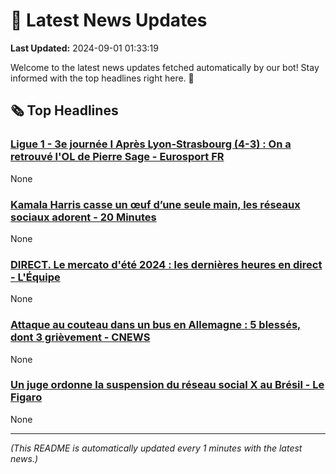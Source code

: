 # 📰 Latest News Updates
**Last Updated:** 2024-09-01 01:33:19

Welcome to the latest news updates fetched automatically by our bot! Stay informed with the top headlines right here. 🚀

## 🗞️ Top Headlines

### [Ligue 1 - 3e journée I Après Lyon-Strasbourg (4-3) : On a retrouvé l'OL de Pierre Sage - Eurosport FR](https://news.google.com/rss/articles/CBMi7AFBVV95cUxNcnpKR0ZVYnFHRmFLQ1NjR2FjTkkwR3p2ZkhvZEdzUnhIQkpHd19JVWpDM2dtQzJMdDZqWmVKMWszSWQ5RUJlSXFJcnVCTUZsa0ZJR3oyeE1mWEM4amRWTFQ5b0hvOFVyWDBWM2pGczBCNmtHWkpzNW5hOWhCVkV2RmVNMEpDTEc2NDlMbjhtQ2tkYjkyWkhzbVY2ZmNEV1diRUprTkxsRHR6c1lpRVpaSW50ZUlDZ3l0SkFwRFN6eFBNbWpKTlVxTkNlRVpKOVhYaDBaVUowTmZhZV9UR0lFT2EtcUl0MHNyNjVvdw?oc=5)
None

### [Kamala Harris casse un œuf d’une seule main, les réseaux sociaux adorent - 20 Minutes](https://news.google.com/rss/articles/CBMihAJBVV95cUxNMGo4MW9JUjg5NzdmdGdZZlhTQ0NzR0ZYQkt3TVlCMnFaYjc0VTdPdUZkSlhhM25uWC1XNFl1VVNRTV9VMzVtYnFnY0ZKOFVVVUs3VTNUUzVfTTM2LXVtTFBUV0JaUGdhRnFENTRMSFUxRXcwX0E4Vi1NVjNkR0NuZFZZenNQVVYzUm13RmRHWVBfTVk2U3BjZzZHYlMyNVNRSVRqZXV6eFF1dVExREphakowd1V6dkJ1LUdSVE1FaWl6WFhWNENaLWd3UzBZSC0wRjZsLXN0Q0xJUVVaaDVub240RzB5Y3VJRFROMGRyYWotMWJWb1JNT0FQREFrbEhOLUxDaQ?oc=5)
None

### [DIRECT. Le mercato d'été 2024 : les dernières heures en direct - L'Équipe](https://news.google.com/rss/articles/CBMihgFBVV95cUxQOEQ1SGVfcTJ3bklSdEZRNGItcGZreklfZ0d6U2FBWmdxQnlGU1k0clVidWhGeWtZd3JXVkU2SjJ0WmRaczdHdmhDVUt5SmllMXJNSmhIVDEyUkd0eUc3MWVEbFZRVExFaERiRVVtazM5a28zeW8yUUJBeXdLN1RaUldQTk1iUQ?oc=5)
None

### [Attaque au couteau dans un bus en Allemagne : 5 blessés, dont 3 grièvement - CNEWS](https://news.google.com/rss/articles/CBMiuAFBVV95cUxNNVhJLS1IeHFyY0tqM0QtTWZ0SDNoME9jbktxeF9ZQ1EzTWJuSzk1VzJrUXA5VDRXMlVxT1dFYXFfNXpOLW1HMGxCZ0k2M0JZYTNNbUdMMmRNMGpJRGJPUmdTSm5ZcWdabXhncEhqbG5wbGppT2dRY29lTTQ1NE4yRFQ0R0w3dzE0aXBmWm55dEpkVG9jVFVYRlloblBfLUsxMUNfZVE3YWN4ajNBeDJaQk9LSUxKVVhG0gG-AUFVX3lxTE85QmlHQ3BaakJ6U3JFX0I5ZzNDRG0weGVYdmJ4dG91anV1akx0ci02NVVieG1Sa1hHX2pwNUk4a25XR1BBMXFEOHEwY3NNcDVfRDJfQ1ZxU1ViWmN3Rks0Y1Y0a1FFdm52OGpGbGpuTzFUMnkxYzBRaktXMTVMM3RSSkVuaERmc3ViR05NdHhsT2ZUT2hmeUpNTHNadHhCb0QwcmxjVXJWaHdrTmZsSkZCSmRCeFZzM0ltTFVZQWc?oc=5)
None

### [Un juge ordonne la suspension du réseau social X au Brésil - Le Figaro](https://news.google.com/rss/articles/CBMirgFBVV95cUxObUlaaDZGM1JsR09FTXhucEw4WTdFaTRaLW5CR2NqVU4tbEFBTlo5LTYwbjZtQmV0UndSbnNRbnZid0JLMy1xZ05NT3hENHBoek84d0g4eE5NSmR2bEpnTFJDdzNSUnlKTUNhaTI5d19FbEJFb0R0R2NSVGFfb1Nrcmw2d1hCakdkdU5ZMlNXUVBsM1FSdF9iX05BNjdqMUd4Rk5oLVRzb3hxRUZjMmc?oc=5)
None

---
*(This README is automatically updated every 1 minutes with the latest news.)*
